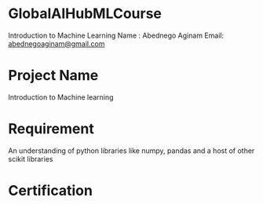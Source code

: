# GlobalAIHubMLCourse
Introduction to Machine Learning
Name : Abednego Aginam
Email: abednegoaginam@gmail.com

# Project Name

Introduction to Machine learning

# Requirement

An understanding of python libraries like numpy, pandas and a host of other scikit libraries

# Certification
